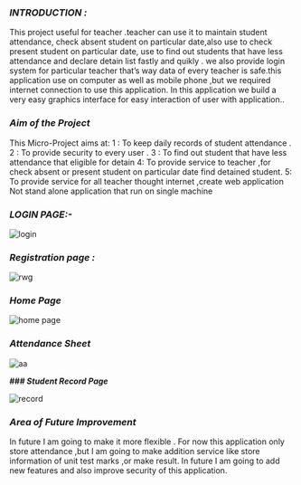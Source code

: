 
### **_INTRODUCTION :_**

This project useful for teacher .teacher can use it to maintain student attendance, check absent student on particular date,also use to  check present student on particular date, use to find out students that have less attendance and declare detain list fastly and quikly . we also provide login system for particular teacher that’s way data of every teacher is safe.this application use on computer as well as mobile phone ,but we required internet connection to use this application. In this application we build a very easy graphics interface for easy interaction of user with application..
















### **_Aim of the Project_**

This Micro-Project aims at:
  1 : To keep daily records of student attendance .
  2 : To provide security to every user .
  3 : To find out student that have less attendance that eligible for detain 
  4: To provide service to teacher ,for check absent or present student on  particular date find detained student.
5: To provide service for all teacher thought internet ,create web application Not stand alone application that run on single machine


### **_LOGIN PAGE:-_**

![login](https://user-images.githubusercontent.com/76620587/190260964-0d059aa8-6f25-46ea-8f41-002bb4182031.png)

### **_Registration page :_**

![rwg](https://user-images.githubusercontent.com/76620587/190261224-8a4496c3-50e3-439b-b5f6-135b2c20e8ac.png)

### **_Home Page_**

![home page](https://user-images.githubusercontent.com/76620587/190261453-88eb9fe0-2fc4-49ae-a9e4-4e3d8b92ec15.png)


### **_Attendance Sheet_**

![aa](https://user-images.githubusercontent.com/76620587/190262342-80467168-be90-4296-a645-dcaa51707d93.png)


**### _Student Record Page_**

![record](https://user-images.githubusercontent.com/76620587/190261923-8aa6111f-b76f-4ed8-a84e-3a85ab3b79d5.png)


### **_Area of Future Improvement_**

In future I am going to make it more flexible . For now this application only store attendance ,but I am going to make addition service like store information of unit test marks ,or make result.  In future I am going to add new features and also improve security of this application.





